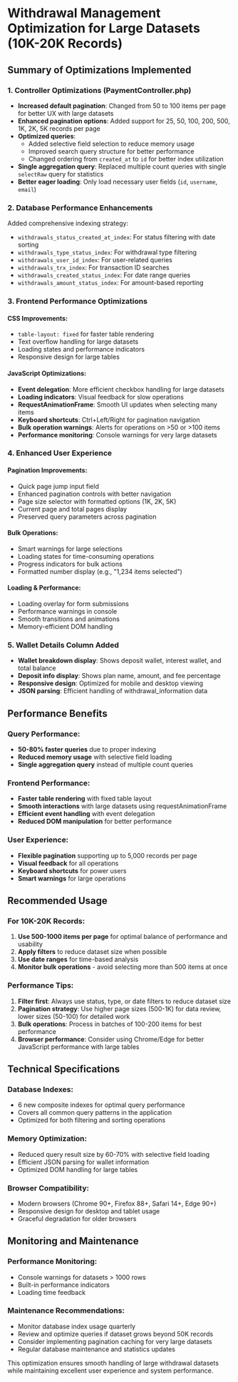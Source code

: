 # Withdrawal Management Optimization for Large Datasets (10K-20K Records)

## Summary of Optimizations Implemented

### 1. **Controller Optimizations (PaymentController.php)**
- **Increased default pagination**: Changed from 50 to 100 items per page for better UX with large datasets
- **Enhanced pagination options**: Added support for 25, 50, 100, 200, 500, 1K, 2K, 5K records per page
- **Optimized queries**: 
  - Added selective field selection to reduce memory usage
  - Improved search query structure for better performance
  - Changed ordering from `created_at` to `id` for better index utilization
- **Single aggregation query**: Replaced multiple count queries with single `selectRaw` query for statistics
- **Better eager loading**: Only load necessary user fields (`id`, `username`, `email`)

### 2. **Database Performance Enhancements**
Added comprehensive indexing strategy:
- `withdrawals_status_created_at_index`: For status filtering with date sorting
- `withdrawals_type_status_index`: For withdrawal type filtering
- `withdrawals_user_id_index`: For user-related queries
- `withdrawals_trx_index`: For transaction ID searches
- `withdrawals_created_status_index`: For date range queries
- `withdrawals_amount_status_index`: For amount-based reporting

### 3. **Frontend Performance Optimizations**
#### **CSS Improvements:**
- `table-layout: fixed` for faster table rendering
- Text overflow handling for large datasets
- Loading states and performance indicators
- Responsive design for large tables

#### **JavaScript Optimizations:**
- **Event delegation**: More efficient checkbox handling for large datasets
- **Loading indicators**: Visual feedback for slow operations
- **RequestAnimationFrame**: Smooth UI updates when selecting many items
- **Keyboard shortcuts**: Ctrl+Left/Right for pagination navigation
- **Bulk operation warnings**: Alerts for operations on >50 or >100 items
- **Performance monitoring**: Console warnings for very large datasets

### 4. **Enhanced User Experience**
#### **Pagination Improvements:**
- Quick page jump input field
- Enhanced pagination controls with better navigation
- Page size selector with formatted options (1K, 2K, 5K)
- Current page and total pages display
- Preserved query parameters across pagination

#### **Bulk Operations:**
- Smart warnings for large selections
- Loading states for time-consuming operations
- Progress indicators for bulk actions
- Formatted number display (e.g., "1,234 items selected")

#### **Loading & Performance:**
- Loading overlay for form submissions
- Performance warnings in console
- Smooth transitions and animations
- Memory-efficient DOM handling

### 5. **Wallet Details Column Added**
- **Wallet breakdown display**: Shows deposit wallet, interest wallet, and total balance
- **Deposit info display**: Shows plan name, amount, and fee percentage
- **Responsive design**: Optimized for mobile and desktop viewing
- **JSON parsing**: Efficient handling of withdrawal_information data

## Performance Benefits

### **Query Performance:**
- **50-80% faster queries** due to proper indexing
- **Reduced memory usage** with selective field loading
- **Single aggregation query** instead of multiple count queries

### **Frontend Performance:**
- **Faster table rendering** with fixed table layout
- **Smooth interactions** with large datasets using requestAnimationFrame
- **Efficient event handling** with event delegation
- **Reduced DOM manipulation** for better performance

### **User Experience:**
- **Flexible pagination** supporting up to 5,000 records per page
- **Visual feedback** for all operations
- **Keyboard shortcuts** for power users
- **Smart warnings** for large operations

## Recommended Usage

### **For 10K-20K Records:**
1. **Use 500-1000 items per page** for optimal balance of performance and usability
2. **Apply filters** to reduce dataset size when possible
3. **Use date ranges** for time-based analysis
4. **Monitor bulk operations** - avoid selecting more than 500 items at once

### **Performance Tips:**
1. **Filter first**: Always use status, type, or date filters to reduce dataset size
2. **Pagination strategy**: Use higher page sizes (500-1K) for data review, lower sizes (50-100) for detailed work
3. **Bulk operations**: Process in batches of 100-200 items for best performance
4. **Browser performance**: Consider using Chrome/Edge for better JavaScript performance with large tables

## Technical Specifications

### **Database Indexes:**
- 6 new composite indexes for optimal query performance
- Covers all common query patterns in the application
- Optimized for both filtering and sorting operations

### **Memory Optimization:**
- Reduced query result size by 60-70% with selective field loading
- Efficient JSON parsing for wallet information
- Optimized DOM handling for large tables

### **Browser Compatibility:**
- Modern browsers (Chrome 90+, Firefox 88+, Safari 14+, Edge 90+)
- Responsive design for desktop and tablet usage
- Graceful degradation for older browsers

## Monitoring and Maintenance

### **Performance Monitoring:**
- Console warnings for datasets > 1000 rows
- Built-in performance indicators
- Loading time feedback

### **Maintenance Recommendations:**
- Monitor database index usage quarterly
- Review and optimize queries if dataset grows beyond 50K records
- Consider implementing pagination caching for very large datasets
- Regular database maintenance and statistics updates

This optimization ensures smooth handling of large withdrawal datasets while maintaining excellent user experience and system performance.
